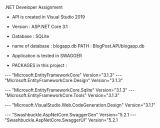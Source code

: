 .NET Developer Assignment

- API is created in Visual Studio 2019

- Version : ASP.NET Core 3.1

- Database : SQLite   

- name of database : blogapp.db  PATH : BlogPost.API/blogapp.db

- Application is tested in SWAGGER

- PACKAGES in this project :

---  "Microsoft.EntityFrameworkCore" Version="3.1.3" 
---  "Microsoft.EntityFrameworkCore.Design" Version="3.1.3"

--- "Microsoft.EntityFrameworkCore.Sqlite" Version="3.1.3" 
--- "Microsoft.EntityFrameworkCore.Tools" Version="3.1.3"

--- "Microsoft.VisualStudio.Web.CodeGeneration.Design" Version="3.1.1"

--- "Swashbuckle.AspNetCore.SwaggerGen" Version="5.2.1
--- "Swashbuckle.AspNetCore.SwaggerUI" Version="5.2.1

